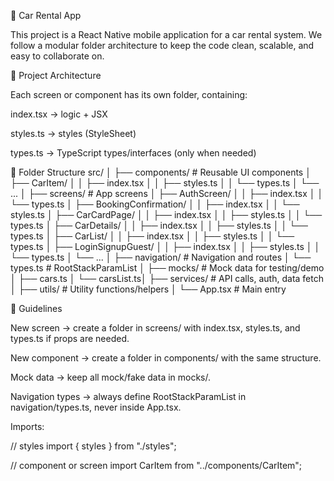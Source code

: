 🚗 Car Rental App

This project is a React Native mobile application for a car rental system.
We follow a modular folder architecture to keep the code clean, scalable, and easy to collaborate on.

📂 Project Architecture

Each screen or component has its own folder, containing:

index.tsx → logic + JSX

styles.ts → styles (StyleSheet)

types.ts → TypeScript types/interfaces (only when needed)

📁 Folder Structure
src/
│
├── components/              # Reusable UI components
│   ├── CarItem/
│   │   ├── index.tsx
│   │   ├── styles.ts
│   │   └── types.ts
│   └── ...
│
├── screens/                 # App screens
│   ├── AuthScreen/
│   │   ├── index.tsx
│   │   └── types.ts
│   ├── BookingConfirmation/
│   │   ├── index.tsx
│   │   └── styles.ts
│   ├── CarCardPage/
│   │   ├── index.tsx
│   │   ├── styles.ts
│   │   └── types.ts
│   ├── CarDetails/
│   │   ├── index.tsx
│   │   ├── styles.ts
│   │   └── types.ts
│   ├── CarList/
│   │   ├── index.tsx
│   │   ├── styles.ts
│   │   └── types.ts
│   ├── LoginSignupGuest/
│   │   ├── index.tsx
│   │   ├── styles.ts
│   │   └── types.ts
│   └── ...
│
├── navigation/              # Navigation and routes
│   └── types.ts             # RootStackParamList
│
├── mocks/                   # Mock data for testing/demo
│   ├── cars.ts
│   └── carsList.ts│
├── services/                # API calls, auth, data fetch
│
├── utils/                   # Utility functions/helpers
│
└── App.tsx                  # Main entry

📌 Guidelines

New screen → create a folder in screens/ with index.tsx, styles.ts, and types.ts if props are needed.

New component → create a folder in components/ with the same structure.

Mock data → keep all mock/fake data in mocks/.

Navigation types → always define RootStackParamList in navigation/types.ts, never inside App.tsx.

Imports:

// styles
import { styles } from "./styles";

// component or screen
import CarItem from "../components/CarItem";
